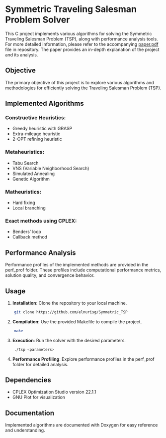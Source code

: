 # Symmetric Traveling Salesman Problem Solver

This C project implements various algorithms for solving the Symmetric Traveling Salesman Problem (TSP), along with performance analysis tools. For more detailed information, please refer to the accompanying [paper.pdf](./paper.pdf) file in repository. The paper provides an in-depth explanation of the project and its analysis.

## Objective

The primary objective of this project is to explore various algorithms and methodologies for efficiently solving the Traveling Salesman Problem (TSP).

## Implemented Algorithms

### Constructive Heuristics:
- Greedy heuristic with GRASP
- Extra-mileage heuristic
- 2-OPT refining heuristic

### Metaheuristics:
- Tabu Search
- VNS (Variable Neighborhood Search)
- Simulated Annealing
- Genetic Algorithm

### Matheuristics:
- Hard fixing
- Local branching

### Exact methods using CPLEX:
- Benders' loop
- Callback method

## Performance Analysis

Performance profiles of the implemented methods are provided in the perf_prof folder. These profiles include computational performance metrics, solution quality, and convergence behavior.

## Usage

1. **Installation**: Clone the repository to your local machine.
```sh   
    git clone https://github.com/elnurisg/Symmetric_TSP
```

2. **Compilation**: Use the provided Makefile to compile the project.
```sh
    make
```
3. **Execution**: Run the solver with the desired parameters.
```sh
    ./tsp <parameters>
```

4. **Performance Profiling**: Explore performance profiles in the perf_prof folder for detailed analysis.

## Dependencies

- CPLEX Optimization Studio version 22.1.1
- GNU Plot for visualization

## Documentation

Implemented algorithms are documented with Doxygen for easy reference and understanding.

